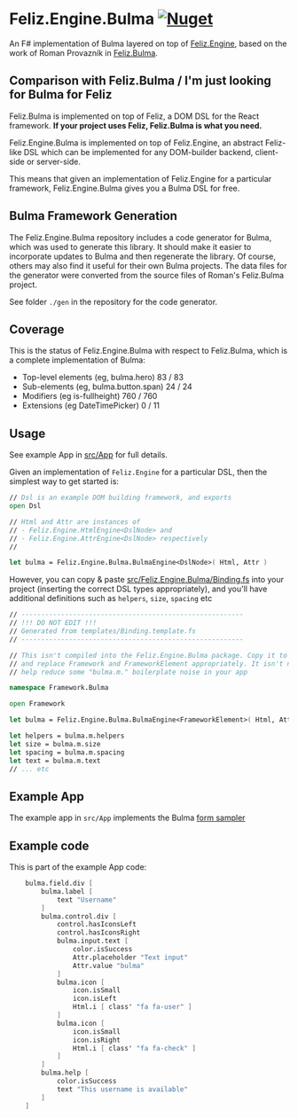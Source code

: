# Feliz.Engine.Bulma [![Nuget](https://img.shields.io/nuget/v/Feliz.Engine.Bulma.svg?maxAge=0&colorB=brightgreen)](https://www.nuget.org/packages/Feliz.Engine.Bulma)

An F# implementation of Bulma layered on top of [Feliz.Engine](https://github.com/alfonsogarciacaro/Feliz.Engine), based on the work of Roman Provazník in [Feliz.Bulma](https://github.com/Dzoukr/Feliz.Bulma).

## Comparison with Feliz.Bulma / I'm just looking for Bulma for Feliz

Feliz.Bulma is implemented on top of Feliz, a DOM DSL for the React framework. **If your project uses Feliz, Feliz.Bulma is what you need.**

Feliz.Engine.Bulma is implemented on top of Feliz.Engine, an abstract Feliz-like DSL which can be implemented for any DOM-builder backend, client-side
or server-side.

This means that given an implementation of Feliz.Engine for a particular framework, Feliz.Engine.Bulma gives you a Bulma DSL for free.

## Bulma Framework Generation

The Feliz.Engine.Bulma repository includes a code generator for Bulma, which was used to generate this library. It should make it
easier to incorporate updates to Bulma and then regenerate the library. Of course, others may also find it useful for their own Bulma projects. The data files for the generator were converted from the source files of Roman's Feliz.Bulma project.

See folder `./gen` in the repository for the code generator.

## Coverage

This is the status of Feliz.Engine.Bulma with respect to Feliz.Bulma, which is a complete implementation of Bulma:

- Top-level elements (eg, bulma.hero)   83 /  83
- Sub-elements (eg, bulma.button.span)  24 /  24
- Modifiers (eg is-fullheight)         760 / 760
- Extensions (eg DateTimePicker)         0 /  11

## Usage

See example App in [src/App](https://github.com/davedawkins/Feliz.Engine.Bulma/blob/main/src/App) for full details.

Given an implementation of `Feliz.Engine` for a particular DSL, then the simplest way to get started is:

```fs
// Dsl is an example DOM building framework, and exports
open Dsl

// Html and Attr are instances of
// - Feliz.Engine.HtmlEngine<DslNode> and
// - Feliz.Engine.AttrEngine<DslNode> respectively
//

let bulma = Feliz.Engine.Bulma.BulmaEngine<DslNode>( Html, Attr )

```

However, you can copy & paste [src/Feliz.Engine.Bulma/Binding.fs](https://github.com/davedawkins/Feliz.Engine.Bulma/blob/main/src/Feliz.Engine.Bulma/Binding.fs) into your project (inserting the correct DSL types appropriately),
and you'll have additional definitions such as `helpers`, `size`, `spacing` etc

```fs
// --------------------------------------------------------
// !!! DO NOT EDIT !!!
// Generated from templates/Binding.template.fs
// --------------------------------------------------------

// This isn't compiled into the Feliz.Engine.Bulma package. Copy it to your framework library
// and replace Framework and FrameworkElement appropriately. It isn't necessary, but it may
// help reduce some "bulma.m." boilerplate noise in your app

namespace Framework.Bulma

open Framework

let bulma = Feliz.Engine.Bulma.BulmaEngine<FrameworkElement>( Html, Attr )

let helpers = bulma.m.helpers
let size = bulma.m.size
let spacing = bulma.m.spacing
let text = bulma.m.text
// ... etc
```

## Example App

The example app in `src/App` implements the Bulma [form sampler](https://bulma.io/documentation/form/general/)



## Example code

This is part of the example App code:

```fs
    bulma.field.div [
        bulma.label [
            text "Username"
        ]
        bulma.control.div [
            control.hasIconsLeft
            control.hasIconsRight
            bulma.input.text [
                color.isSuccess
                Attr.placeholder "Text input"
                Attr.value "bulma"
            ]
            bulma.icon [
                icon.isSmall
                icon.isLeft
                Html.i [ class' "fa fa-user" ]
            ]
            bulma.icon [
                icon.isSmall
                icon.isRight
                Html.i [ class' "fa fa-check" ]
            ]
        ]
        bulma.help [
            color.isSuccess
            text "This username is available"
        ]
    ]
```

